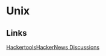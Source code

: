 # Unix

## Links

[Hackertools](https://hacker-tools.github.io/)[HackerNews Discussions](https://news.ycombinator.com/item?id=19078281)
